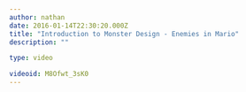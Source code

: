 ```yaml
---
author: nathan
date: 2016-01-14T22:30:20.000Z
title: "Introduction to Monster Design - Enemies in Mario"
description: ""

type: video

videoid: M8Ofwt_3sK0
---
```

